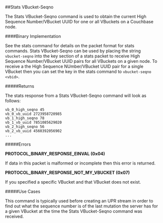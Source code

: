 ##Stats VBucket-Seqno

The Stats VBucket-Seqno command is used to obtain the current High Sequence Number/VBucket UUID for one or all VBuckets on a Couchbase node.

####Binary Implementation

See the stats command for details on the packet format for stats commands. Stats VBucket-Seqno can be used by placing the string `vbucket-seqno` into the key section of a stats packet to receive High Sequence Number/VBucket UUID pairs for all VBuckets on a given node. To receive a the High Sequence NUmber/VBucket UUID pair for a single VBucket then you can set the key in the stats command to `vbucket-seqno <vbid>`.

#####Returns

The stats response from a Stats VBucket-Seqno command will look as follows:

    vb_0_high_seqno 45
    vb_0_vb_uuid 2723958720985
    vb_1_high_seqno 78
    vb_1_vb_uuid 7851085629020
    vb_2_high_seqno 56
    vb_2_vb_uuid 4560392056902
    ...

#####Errors

**PROTOCOL_BINARY_RESPONSE_EINVAL (0x04)**

If data in this packet is malformed or incomplete then this error is returned.

**PROTOCOL_BINARY_RESPONSE_NOT_MY_VBUCKET (0x07)**

If you specified a specific VBucket and that VBucket does not exist.

#####Use Cases

This command is typically used before creating an UPR stream in order to find out what the sequence number is of the last mutation the server has for a given VBucket at the time the Stats VBucket-Seqno command was received.



